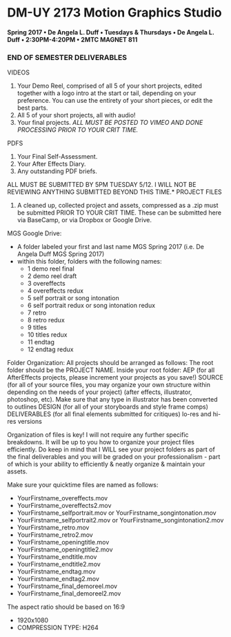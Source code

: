 # DM-UY 2173 Motion Graphics Studio

#### Spring 2017 • De Angela L. Duff • Tuesdays &amp; Thursdays • De Angela L. Duff • 2:30PM-4:20PM • 2MTC MAGNET 811

### END OF SEMESTER DELIVERABLES

VIDEOS
1. Your Demo Reel, comprised of all 5 of your short projects, edited together with a logo intro at the start or tail, depending on your preference. You can use the entirety of your short pieces, or edit the best parts.
2. All 5 of your short projects, all with audio!
3. Your final projects.
*ALL MUST BE POSTED TO VIMEO AND DONE PROCESSING PRIOR TO YOUR CRIT TIME.*

PDFS
1. Your Final Self-Assessment.
2. Your After Effects Diary.
3. Any outstanding PDF briefs.

ALL MUST BE SUBMITTED BY 5PM TUESDAY 5/12. I WILL NOT BE REVIEWING ANYTHING SUBMITTED BEYOND THIS TIME.*
PROJECT FILES
1. A cleaned up, collected project and assets, compressed as a .zip must be submitted PRIOR TO YOUR CRIT TIME. These can be submitted here via BaseCamp, or via Dropbox or Google Drive.

MGS Google Drive:

* A folder labeled your first and last name MGS Spring 2017 (i.e. De Angela Duff MGS Spring 2017)
* within this folder, folders with the following names:
    * 1 demo reel final
    * 2 demo reel draft
    * 3 overeffects
    * 4 overeffects redux
    * 5 self portrait or song intonation
    * 6 self portrait redux or song intonation redux
    * 7 retro
    * 8 retro redux
    * 9 titles
    * 10 titles redux
    * 11 endtag
    * 12 endtag redux


Folder Organization:
All projects should be arranged as follows:
The root folder should be the PROJECT NAME. 
Inside your root folder:
AEP (for all AfterEffects projects, please increment your projects as you save!)
SOURCE (for all of your source files, you may organize your own structure within depending on the needs of your project)
(after effects, illustrator, photoshop, etc). Make sure that any type in illustrator has been converted to outlines
DESIGN (for all of your storyboards and style frame comps)
DELIVERABLES (for all final elements submitted for critiques)
lo-res and hi-res versions

Organization of files is key!
I will not require any further specific breakdowns. It will be up to you how to organize your project files efficiently. Do keep in mind that I WILL see your project folders as part of the final deliverables and you will be graded on your professionalism - part of which is your ability to efficiently & neatly organize & maintain your assets. 

Make sure your quicktime files are named as follows:
* YourFirstname_overeffects.mov
* YourFirstname_overeffects2.mov
* YourFirstname_selfportrait.mov or YourFirstname_songintonation.mov
* YourFirstname_selfportrait2.mov or YourFirstname_songintonation2.mov
* YourFirstname_retro.mov
* YourFirstname_retro2.mov
* YourFirstname_openingtitle.mov
* YourFirstname_openingtitle2.mov
* YourFirstname_endtitle.mov
* YourFirstname_endtitle2.mov
* YourFirstname_endtag.mov
* YourFirstname_endtag2.mov
* YourFirstname_final_demoreel.mov
* YourFirstname_final_demoreel2.mov


The aspect ratio should be based on 16:9
* 1920x1080
* COMPRESSION TYPE: H264
